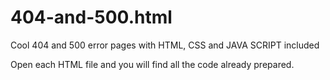 # 404-and-500.html
Cool 404 and 500 error pages with HTML, CSS and JAVA SCRIPT included

Open each HTML file and you will find all the code already prepared.
